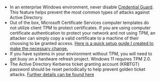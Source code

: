 - In an enterprise Windows environment, never disable [Credential Guard](https://learn.microsoft.com/en-us/windows/security/identity-protection/credential-guard/credential-guard-manage).  This feature helps prevent the most common types of attacks against Active Directory.  
- Out of the box, Microsoft Certificate Services computer templates do not utilize client TPM to protect certificates.  If you are using computer certificate authentication to protect your network and not using TPM, an attacker can simply copy a valid certificate to a machine of their choosing to be granted access. [Here is a quick setup guide I created to make the necessary change.](https://github.com/Xorlent/Cybersec-Links/blob/main/Configuring-TPM-Certs.md)  
- If you have systems in your environment without TPM, you will need to get busy on a hardware refresh project.  Windows 11 requires TPM 2.0.  
- The Active Directory Kerberos ticket granting account (KRBTGT) password should be reset periodically to help prevent golden ticket attacks.  [Further details can be found here](https://github.com/microsoft/New-KrbtgtKeys.ps1/tree/master/v1)

